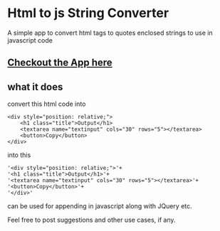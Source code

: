 # Html to js String Converter
A simple app to convert html tags to quotes enclosed strings to use in javascript code

## [Checkout the App here](https://monsterbrain.github.io/html-to-js-string-converter/)

## what it does

convert this html code into

```
<div style="position: relative;">
    <h1 class="title">Output</h1>
    <textarea name="textinput" cols="30" rows="5"></textarea>
    <button>Copy</button>
</div>
```

into this
```
'<div style="position: relative;">'+
'<h1 class="title">Output</h1>'+
'<textarea name="textinput" cols="30" rows="5"></textarea>'+
'<button>Copy</button>'+
'</div>'
```
can be used for appending in javascript along with JQuery etc.

Feel free to post suggestions and other use cases, if any.
